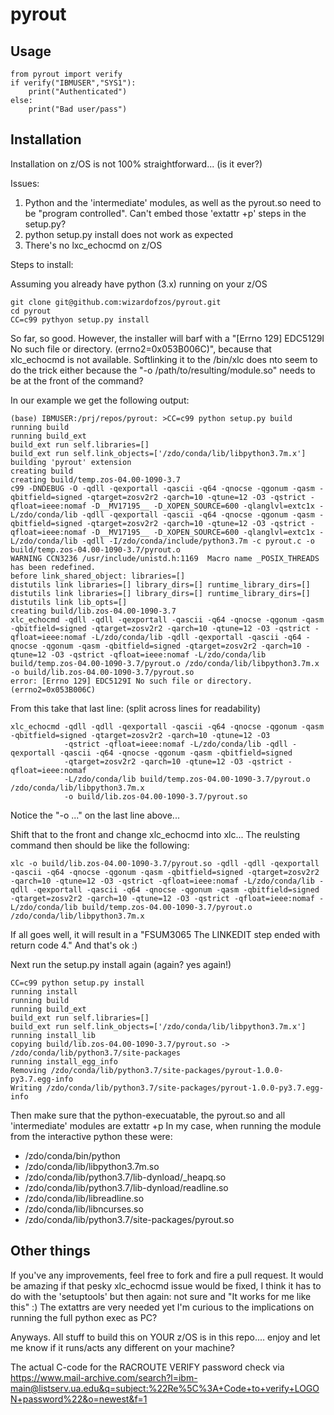 # pyrout

## Usage

    from pyrout import verify
    if verify("IBMUSER","SYS1"):
        print("Authenticated")
    else:
        print("Bad user/pass")

## Installation

Installation on z/OS is not 100% straightforward... (is it ever?)

Issues:

1. Python and the 'intermediate' modules, as well as the pyrout.so need to be "program controlled". Can't embed those 'extattr +p' steps in the setup.py?
3. python setup.py install does not work as expected
4. There's no lxc_echocmd on z/OS


Steps to install:

Assuming you already have python (3.x) running on your z/OS

    git clone git@github.com:wizardofzos/pyrout.git
    cd pyrout
    CC=c99 pythyon setup.py install
    
So far, so good. However, the installer will barf with a "[Errno 129] EDC5129I No such file or directory. (errno2=0x053B006C)", because that xlc_echocmd is not available. Softlinking it to the /bin/xlc does nto seem to do the trick either because the "-o /path/to/resulting/module.so" needs to be at the front of the command?

In our example we get the following output:

    (base) IBMUSER:/prj/repos/pyrout: >CC=c99 python setup.py build
    running build
    running build_ext
    build_ext run self.libraries=[]
    build_ext run self.link_objects=['/zdo/conda/lib/libpython3.7m.x']
    building 'pyrout' extension
    creating build
    creating build/temp.zos-04.00-1090-3.7
    c99 -DNDEBUG -O -qdll -qexportall -qascii -q64 -qnocse -qgonum -qasm -qbitfield=signed -qtarget=zosv2r2 -qarch=10 -qtune=12 -O3 -qstrict -qfloat=ieee:nomaf -D__MV17195__ -D_XOPEN_SOURCE=600 -qlanglvl=extc1x -L/zdo/conda/lib -qdll -qexportall -qascii -q64 -qnocse -qgonum -qasm -qbitfield=signed -qtarget=zosv2r2 -qarch=10 -qtune=12 -O3 -qstrict -qfloat=ieee:nomaf -D__MV17195__ -D_XOPEN_SOURCE=600 -qlanglvl=extc1x -L/zdo/conda/lib -qdll -I/zdo/conda/include/python3.7m -c pyrout.c -o build/temp.zos-04.00-1090-3.7/pyrout.o
    WARNING CCN3236 /usr/include/unistd.h:1169  Macro name _POSIX_THREADS has been redefined.
    before link_shared_object: libraries=[]
    distutils link libraries=[] library_dirs=[] runtime_library_dirs=[]
    distutils link libraries=[] library_dirs=[] runtime_library_dirs=[]
    distutils link lib_opts=[]
    creating build/lib.zos-04.00-1090-3.7
    xlc_echocmd -qdll -qdll -qexportall -qascii -q64 -qnocse -qgonum -qasm -qbitfield=signed -qtarget=zosv2r2 -qarch=10 -qtune=12 -O3 -qstrict -qfloat=ieee:nomaf -L/zdo/conda/lib -qdll -qexportall -qascii -q64 -qnocse -qgonum -qasm -qbitfield=signed -qtarget=zosv2r2 -qarch=10 -qtune=12 -O3 -qstrict -qfloat=ieee:nomaf -L/zdo/conda/lib build/temp.zos-04.00-1090-3.7/pyrout.o /zdo/conda/lib/libpython3.7m.x -o build/lib.zos-04.00-1090-3.7/pyrout.so
    error: [Errno 129] EDC5129I No such file or directory. (errno2=0x053B006C)

From this take that last line: (split across lines for readability)

    xlc_echocmd -qdll -qdll -qexportall -qascii -q64 -qnocse -qgonum -qasm -qbitfield=signed -qtarget=zosv2r2 -qarch=10 -qtune=12 -O3 
                -qstrict -qfloat=ieee:nomaf -L/zdo/conda/lib -qdll -qexportall -qascii -q64 -qnocse -qgonum -qasm -qbitfield=signed 
                -qtarget=zosv2r2 -qarch=10 -qtune=12 -O3 -qstrict -qfloat=ieee:nomaf 
                -L/zdo/conda/lib build/temp.zos-04.00-1090-3.7/pyrout.o /zdo/conda/lib/libpython3.7m.x 
                -o build/lib.zos-04.00-1090-3.7/pyrout.so


Notice the "-o ..."  on the last line above...

Shift that to the front and change xlc_echocmd into xlc... The reulsting command then should be like the following:

    xlc -o build/lib.zos-04.00-1090-3.7/pyrout.so -qdll -qdll -qexportall -qascii -q64 -qnocse -qgonum -qasm -qbitfield=signed -qtarget=zosv2r2 -qarch=10 -qtune=12 -O3 -qstrict -qfloat=ieee:nomaf -L/zdo/conda/lib -qdll -qexportall -qascii -q64 -qnocse -qgonum -qasm -qbitfield=signed -qtarget=zosv2r2 -qarch=10 -qtune=12 -O3 -qstrict -qfloat=ieee:nomaf -L/zdo/conda/lib build/temp.zos-04.00-1090-3.7/pyrout.o /zdo/conda/lib/libpython3.7m.x
    
 If all goes well, it will result in a "FSUM3065 The LINKEDIT step ended with return code 4." And that's ok :)
 
 Next run the setup.py install again (again? yes again!)
 
    CC=c99 python setup.py install
    running install
    running build
    running build_ext
    build_ext run self.libraries=[]
    build_ext run self.link_objects=['/zdo/conda/lib/libpython3.7m.x']
    running install_lib
    copying build/lib.zos-04.00-1090-3.7/pyrout.so -> /zdo/conda/lib/python3.7/site-packages
    running install_egg_info
    Removing /zdo/conda/lib/python3.7/site-packages/pyrout-1.0.0-py3.7.egg-info
    Writing /zdo/conda/lib/python3.7/site-packages/pyrout-1.0.0-py3.7.egg-info
    
    
Then make sure that the python-execuatable, the pyrout.so and all 'intermediate' modules are extattr +p
In my case, when running the module from the interactive python these were:

- /zdo/conda/bin/python 
- /zdo/conda/lib/libpython3.7m.so 
- /zdo/conda/lib/python3.7/lib-dynload/_heapq.so
- /zdo/conda/lib/python3.7/lib-dynload/readline.so 
- /zdo/conda/lib/libreadline.so 
- /zdo/conda/lib/libncurses.so 
- /zdo/conda/lib/python3.7/site-packages/pyrout.so


## Other things

If you've any improvements, feel free to fork and fire a pull request. It would be amazing if that pesky xlc_echocmd issue would be fixed, I think it has to do with the 'setuptools' but then again: not sure and "It works for me like this" :)
The extattrs are very needed yet I'm curious to the implications on running the full python exec as PC?

Anyways. All stuff to build this on YOUR z/OS is in this repo.... enjoy and let me know if it runs/acts any different on your machine?



The actual C-code for the RACROUTE VERIFY password check via https://www.mail-archive.com/search?l=ibm-main@listserv.ua.edu&q=subject:%22Re%5C%3A+Code+to+verify+LOGON+password%22&o=newest&f=1
